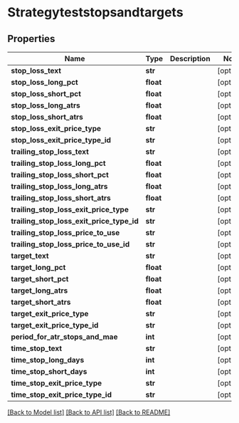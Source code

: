 # Strategyteststopsandtargets

## Properties
Name | Type | Description | Notes
------------ | ------------- | ------------- | -------------
**stop_loss_text** | **str** |  | [optional] 
**stop_loss_long_pct** | **float** |  | [optional] 
**stop_loss_short_pct** | **float** |  | [optional] 
**stop_loss_long_atrs** | **float** |  | [optional] 
**stop_loss_short_atrs** | **float** |  | [optional] 
**stop_loss_exit_price_type** | **str** |  | [optional] 
**stop_loss_exit_price_type_id** | **str** |  | [optional] 
**trailing_stop_loss_text** | **str** |  | [optional] 
**trailing_stop_loss_long_pct** | **float** |  | [optional] 
**trailing_stop_loss_short_pct** | **float** |  | [optional] 
**trailing_stop_loss_long_atrs** | **float** |  | [optional] 
**trailing_stop_loss_short_atrs** | **float** |  | [optional] 
**trailing_stop_loss_exit_price_type** | **str** |  | [optional] 
**trailing_stop_loss_exit_price_type_id** | **str** |  | [optional] 
**trailing_stop_loss_price_to_use** | **str** |  | [optional] 
**trailing_stop_loss_price_to_use_id** | **str** |  | [optional] 
**target_text** | **str** |  | [optional] 
**target_long_pct** | **float** |  | [optional] 
**target_short_pct** | **float** |  | [optional] 
**target_long_atrs** | **float** |  | [optional] 
**target_short_atrs** | **float** |  | [optional] 
**target_exit_price_type** | **str** |  | [optional] 
**target_exit_price_type_id** | **str** |  | [optional] 
**period_for_atr_stops_and_mae** | **int** |  | [optional] 
**time_stop_text** | **str** |  | [optional] 
**time_stop_long_days** | **int** |  | [optional] 
**time_stop_short_days** | **int** |  | [optional] 
**time_stop_exit_price_type** | **str** |  | [optional] 
**time_stop_exit_price_type_id** | **str** |  | [optional] 

[[Back to Model list]](../README.md#documentation-for-models) [[Back to API list]](../README.md#documentation-for-api-endpoints) [[Back to README]](../README.md)


